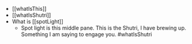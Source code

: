 - [[whatIsThis]]
- [[whatIsShutri]]
- What is [[spotLight]]
	- Spot light is this middle pane.  This is the Shutri, I have brewing up. Something I am saying to engage you. #whatIsShutri
